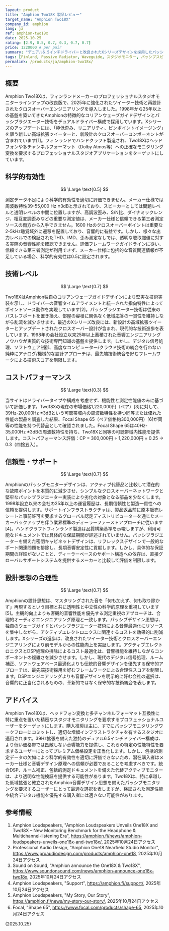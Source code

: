 ```yaml
---
layout: product
title: "Amphion Two18X 製品レビュー"
target_name: "Amphion Two18X"
company_id: amphion
lang: ja
ref: amphion-two18x
date: 2025-10-25
rating: [2.9, 0.5, 0.7, 0.3, 0.7, 0.7]
price: 1220000 # per pair
summary: "デュアル6.5インチドライバーと改良されたXシリーズデザインを採用したパッシブスタジオモニター。独自のコリアンウェーブガイドとパッシブラジエーター技術により、プレミアム価格帯でユニークな音響性能を提供します。"
tags: [Finland, Passive Radiator, Waveguide, スタジオモニター, パッシブスピーカー]
permalink: /products/ja/amphion-two18x/
---
```

## 概要

Amphion Two18Xは、フィンランドメーカーのプロフェッショナルスタジオモニターラインアップの改良版で、2025年に強化されたツイーター技術と再設計されたクロスオーバーエンジニアリングを導入しました。1998年から25年以上の基盤を築いてきたAmphionの特徴的なコリアンウェーブガイドデザインとパッシブラジエーター技術をデュアルドライバー構成で採用しています。Xシリーズのアップデートには、「極低歪み、リニアリティ、ピンポイントイメージング」を謳う新しい高域拡張ツイーターと、新設計のクロスオーバーコンポーネントが含まれています[1]。フィンランドでハンドクラフト製造され、Two18Xはヘッドフォンや多チャンネルフォーマット（Dolby Atmos等）への正確なモニタリング変換を要求するプロフェッショナルスタジオアプリケーションをターゲットにしています。

## 科学的有効性

$$ \Large \text{0.5} $$

測定データ不足により科学的有効性を適切に評価できません。メーカー仕様では周波数特性39-55,000 Hz ±3dBと示されており、スピーカーとしては問題レベルと透明レベルの中間に位置しますが、高調波歪み、S/N比、ダイナミックレンジ、相互変調歪みなどの重要な測定値は、メーカー仕様と信頼できる第三者測定ソースの両方から入手できません。1600 Hzのクロスオーバーポイントは重要な2-5kHz聴覚域外に遷移を配置しており、音響的に有益です。しかし、様々な出力レベルでの検証されたTHD、IMD、歪み測定なしでは、透明な聴取閾値に対する実際の音響性能を確認できません。評価フレームワークガイドラインに従い、信頼できる第三者測定が利用できず、メーカー仕様に包括的な音質関連情報が不足している場合、科学的有効性は0.5に設定されます。

## 技術レベル

$$ \Large \text{0.7} $$

Two18XはAmphion独自のコリアンウェーブガイドデザインにより堅実な技術実装を示し、ドライバーの音響タイムアライメントと統一された指向特性によってポイントソース動作を実現しています[2]。パッシブラジエーター技術は従来のバスレフポートを置き換え、部屋の容積に関係なく低域応答の一貫性を維持しながら乱流を減少させます。最近のXシリーズ改良には、新設計の高域拡張ツイーターとアップデートされたクロスオーバー設計が含まれ、現代的な技術進歩を表しています。1998年の会社設立以来25年以上蓄積された音響エンジニアリングノウハウが実質的な技術専門知識の基盤を提供します。しかし、デジタル信号処理、ソフトウェア制御、高度なコンピューター/クラウド技術の統合を行わない純粋にアナログ/機械的な設計アプローチは、最先端技術統合を好むフレームワークによる技術スコアを制限します。

## コストパフォーマンス

$$ \Large \text{0.3} $$

当サイトはドライバータイプや構成を考慮せず、機能性と測定性能値のみに基づいて評価します。Two18Xの現在の市場価格1,220,000円（ペア）[3]に対して、39Hz-20,000Hz ±3dBという可聴帯域内の周波数特性を持つ同等または優れた性能の製品を調査した結果、Focal Shape 65（ペア価格約300,000円）[6]が同等の性能を持つ代替品として確認されました。Focal Shape 65は40Hz-35,000Hz ±3dBの周波数特性を持ち、Two18Xと同等の可聴帯域内性能を提供します。コストパフォーマンス評価：CP = 300,000円 ÷ 1,220,000円 = 0.25 → 0.3（四捨五入）。

## 信頼性・サポート

$$ \Large \text{0.7} $$

Amphionのパッシブモニターデザインは、アクティブ代替品と比較して潜在的な故障ポイントを本質的に減少させ、シンプルなクロスオーバーネットワークと堅牢なパッシブラジエーター実装により劣化の対象となる部品を少なくします。1998年設立以来の会社の25年以上の運営履歴は、長期信頼性と製造一貫性への信頼を提供します。サポートインフラストラクチャは、製品返品前に原本販売レシートと事前許可を要求するグローバル認定ディストリビューターを通じたメーカーバックアップを伴う業界標準のディーラーファーストアプローチに従います[4]。ハンドクラフトフィンランド製造は品質構築基準を示唆しますが、利用可能なドキュメントでは具体的な保証期間が詳述されていません。パッシブラジエーターを備えた密閉キャビネットデザインは、リフレックスデザインで一般的なポート関連問題を排除し、長期音響安定性に貢献します。しかし、具体的な保証期間の詳細がないことと、ディーラーベースのサポート構造への依存は、直接グローバルサポートシステムを提供するメーカーと比較して評価を制限します。

## 設計思想の合理性

$$ \Large \text{0.7} $$

Amphionの設計思想は、マスタリングされた音を「何も加えず、何も取り除かず」再現するという目標と共に透明性と中立性の科学的原理を重視しています[5]。主観的向上よりも客観的音響性能を優先する測定重視のアプローチは、合理的オーディオエンジニアリング原理と一致します。パッシブデザイン思想は、独自のウェーブガイドとパッシブラジエーター技術による音響最適化にリソースを集中しながら、アクティブエレクトロニクスに関連するコストを効果的に削減します。Xシリーズの進歩は、改良されたツイーター技術とクロスオーバーエンジニアリングにより前モデルからの性能向上を実証します。アクティブエレクトロニクスとDSP処理の排除によるコスト最適化は、音響機能を維持しながらコンポーネントの複雑さを減少させます。しかし、現代のデジタル信号処理、ルーム補正、ソフトウェアベース最適化よりも伝統的音響デザインを優先する保守的アプローチは、最先端技術採用を好むフレームワークによる合理性スコアを制限します。DSPエンジニアリングよりも音響デザインを明示的に好む会社の選択は、音響的に正当化されるものの、革新的ではなく保守的な技術統合を表します。

## アドバイス

Amphion Two18Xは、ヘッドフォン変換と多チャンネルフォーマット互換性に特に重点を置いた精密なスタジオモニタリングを要求するプロフェッショナルユーザーをターゲットにします。購入推奨は主に、すでにパッシブモニタリングワークフローにコミットし、適切な増幅インフラストラクチャを有するスタジオに適用されます。39Hz拡張を備えた独特のデュアル6.5インチドライバー構成は、より低い価格帯では匹敵しない音響能力を提供し、これらの特定の性能特性を要求するユーザーにとってプレミアム価格設定を正当化します。しかし、包括的測定データの欠如により科学的有効性を適切に評価できないため、潜在購入者はメーカー仕様と音響デザイン原理への信頼が必要であることを考慮すべきです。統合DSP、ルーム補正、包括的測定ドキュメントを備えた代替アクティブモニターは、より透明な性能検証を提供する可能性があります。Two18Xは、特に卓越した低域拡張と確立されたAmphion音響デザイン思想を備えたパッシブモニタリングを要求するユーザーにとって最適な選択を表しますが、検証された測定性能や統合デジタル機能を優先する購入者には適さない可能性があります。

## 参考情報

1. Amphion Loudspeakers, "Amphion Loudspeakers Unveils One18X and Two18X – New Monitoring Benchmark for the Headphone & Multichannel-listening Era", https://amphion.fi/news/amphion-loudspeakers-unveils-one18x-and-two18x/, 2025年10月24日アクセス
2. Professional Audio Design, "Amphion One18 Nearfield Studio Monitor", https://www.proaudiodesign.com/products/amphion-one18, 2025年10月24日アクセス
3. Sound on Sound, "Amphion announce the One18X & Two18X", https://www.soundonsound.com/news/amphion-announce-one18x-two18x, 2025年10月24日アクセス
4. Amphion Loudspeakers, "Support", https://amphion.fi/support/, 2025年10月24日アクセス
5. Amphion Loudspeakers, "My Story, Our Story", https://amphion.fi/news/my-story-our-story/, 2025年10月24日アクセス
6. Focal, "Shape 65", https://www.focal.com/products/shape-65, 2025年10月24日アクセス

(2025.10.25)